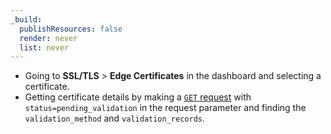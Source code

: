 ```yaml
---
_build:
  publishResources: false
  render: never
  list: never
---
```


- Going to **SSL/TLS** > **Edge Certificates** in the dashboard and selecting a certificate.
- Getting certificate details by making a [`GET` request](/api/operations/certificate-packs-get-certificate-pack) with `status=pending_validation` in the request parameter and finding the `validation_method` and `validation_records`.